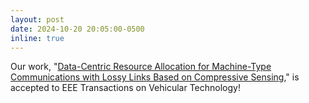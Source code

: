 ```yaml
---
layout: post
date: 2024-10-20 20:05:00-0500
inline: true
---
```


Our work, "[Data-Centric Resource Allocation for Machine-Type Communications with Lossy Links Based on Compressive Sensing](https://ieeexplore.ieee.org/document/10742939)," is accepted to EEE Transactions on Vehicular Technology!

